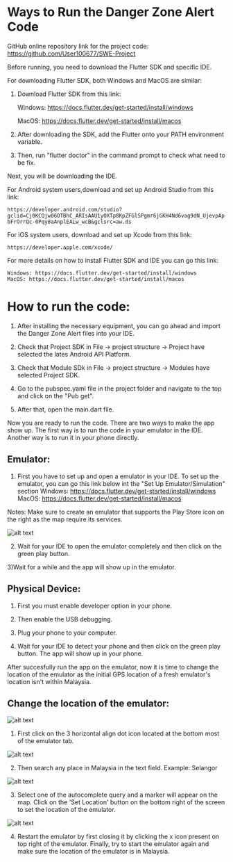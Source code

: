 # Ways to Run the Danger Zone Alert Code

GitHub online repository link for the project code: https://github.com/User100677/SWE-Project

Before running, you need to download the Flutter SDK and specific IDE.

For downloading Flutter SDK, both Windows and MacOS are similar:

1) Download Flutter SDK from this link:
	
	Windows: https://docs.flutter.dev/get-started/install/windows

	MacOS: https://docs.flutter.dev/get-started/install/macos

2) After downloading the SDK, add the Flutter onto your PATH environment variable.

3) Then, run "flutter doctor" in the command prompt to check what need to be fix.


Next, you will be downloading the IDE.

For Android system users,download and set up Android Studio from this link:

	https://developer.android.com/studio?gclid=Cj0KCQjw06OTBhC_ARIsAAU1yOXTp8KpZFGlSPgmr6jGKH4Nd6vag9dN_UjevpAp-bFrOrrQc-0Pqy8aAnplEALw_wcB&gclsrc=aw.ds


For iOS system users, download and set up Xcode from this link:

	https://developer.apple.com/xcode/


For more details on how to install Flutter SDK and IDE you can go this link:
	
	Windows: https://docs.flutter.dev/get-started/install/windows
	MacOS: https://docs.flutter.dev/get-started/install/macos


# How to run the code:

1) After installing the necessary equipment, you can go ahead and import the Danger Zone Alert files into your IDE.

2) Check that Project SDK in File -> project structure -> Project have selected the lates Android API Platform.

3) Check that Module SDk in File -> project structure -> Modules have selected Project SDK.

4) Go to the pubspec.yaml file in the project folder and navigate to the top and click on the "Pub get".

5) After that, open the main.dart file.

Now you are ready to run the code. There are two ways to make the app show up. The first way is to run the code in your emulator in the IDE. Another way is to run it in your phone directly.

## Emulator:
1) First you have to set up and open a emulator in your IDE. To set up the emulator, you can go this link below int the "Set Up Emulator/Simulation" section
	Windows: https://docs.flutter.dev/get-started/install/windows
	MacOS: https://docs.flutter.dev/get-started/install/macos

Notes: Make sure to create an emulator that supports the Play Store icon on the right as the map require its services.


![alt text](emulator-1.png)

2) Wait for your IDE to open the emulator completely and then click on the green play button.

3)Wait for a while and the app will show up in the emulator.



## Physical Device:
1) First you must enable developer option in your phone.

2) Then enable the USB debugging.

3) Plug your phone to your computer.

4) Wait for your IDE to detect your phone and then click on the green play button. The app will show up in your phone.


After succesfully run the app on the emulator, now it is time to change the location of the emulator as the initial GPS location of a fresh emulator's location isn't within Malaysia.

## Change the location of the emulator:


![alt text](emulator-2.png)

1. First click on the 3 horizontal align dot icon located at the bottom most of the emulator tab.


![alt text](emulator-3.png)

2. Then search any place in Malaysia in the text field. Example: Selangor

![alt text](emulator-4.png)

3. Select one of the autocomplete query and a marker will appear on the map. Click on the 'Set Location' button on the bottom right of the screen to set the location of the emulator.

![alt text](emulator-5.png)

4. Restart the emulator by first closing it by clicking the x icon present on top right of the emulator. Finally, try to start the emulator again and make sure the location of the emulator is in Malaysia. 

